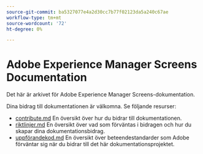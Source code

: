 ```yaml
---
source-git-commit: ba5327077e4a2d30cc7b77f02123da5a240c67ae
workflow-type: tm+mt
source-wordcount: '72'
ht-degree: 0%

---
```

# Adobe Experience Manager Screens Documentation

Det här är arkivet för Adobe Experience Manager Screens-dokumentation.

Dina bidrag till dokumentationen är välkomna. Se följande resurser:

* [contribute.md](contributing.md) En översikt över hur du bidrar till dokumentationen.
* [riktlinjer.md](guidelines.md) En översikt över vad som förväntas i bidragen och hur du skapar dina dokumentationsbidrag.
* [uppförandekod.md](code-of-conduct.md) En översikt över beteendestandarder som Adobe förväntar sig när du bidrar till det här dokumentationsprojektet.
